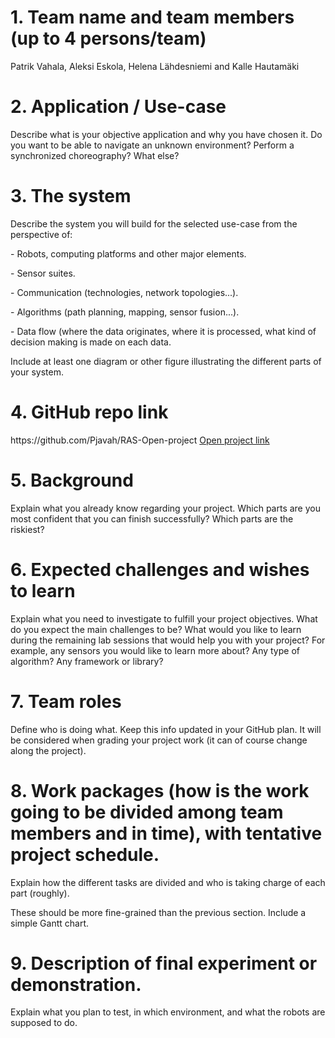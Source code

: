 <!DOCTYPE html>
<html>
  <body>
    <h1> 1. Team name and team members (up to 4 persons/team) </h1>
      <p>Patrik Vahala, Aleksi Eskola, Helena Lähdesniemi and Kalle Hautamäki</p>
    <h1>2. Application / Use-case</h1>
      <p>Describe what is your objective application and why you have chosen it. Do you want to be able to
      navigate an unknown environment? Perform a synchronized choreography? What else?</p>
    <h1>3. The system</h1>
      <p>Describe the system you will build for the selected use-case from the perspective of:</p>
      <p>- Robots, computing platforms and other major elements.</p>
      <p>- Sensor suites.</p>
      <p>- Communication (technologies, network topologies...).</p>
      <p>- Algorithms (path planning, mapping, sensor fusion...).</p>
      <p>- Data flow (where the data originates, where it is processed, what kind of decision making
      is made on each data.</p>
      <p>Include at least one diagram or other figure illustrating the different parts of your system.</p>
    <h1>4. GitHub repo link</h1>
      https://github.com/Pjavah/RAS-Open-project
      <a href="https://github.com/Pjavah/RAS-Open-project">Open project link</a>
    <h1>5. Background</h1>
      <p>Explain what you already know regarding your project. Which parts are you most confident that
      you can finish successfully? Which parts are the riskiest?</p>
    <h1>6. Expected challenges and wishes to learn</h1>
      <p>Explain what you need to investigate to fulfill your project objectives. What do you expect the main
      challenges to be? What would you like to learn during the remaining lab sessions that would help
      you with your project? For example, any sensors you would like to learn more about? Any type of
      algorithm? Any framework or library?<p>
    <h1>7. Team roles</h1>
      <p>Define who is doing what. Keep this info updated in your GitHub plan. It will be considered when
      grading your project work (it can of course change along the project).</p>
    <h1>8. Work packages (how is the work going to be divided among team members and in time), with
      tentative project schedule.</h1>
      <p>Explain how the different tasks are divided and who is taking charge of each part (roughly).</p>
      <p>These should be more fine-grained than the previous section. Include a simple Gantt chart.</p>
    <h1>9. Description of final experiment or demonstration.</h1>
      <p>Explain what you plan to test, in which environment, and what the robots are supposed to do.</p>

